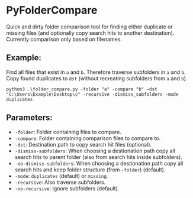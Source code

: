 # PyFolderCompare
Quick and dirty folder comparison tool for finding either duplicate or missing files (and optionally copy search hits to another destination). Currently comparison only based on filenames.

## Example:
Find all files that exist in ``a`` and ``b``. Therefore traverse subfolders in ``a`` and ``b``. Copy found duplicates to ``dst`` (without recreating subfolders from ``a`` and ``b``).
```
python3 .\folder_compare.py -folder "a" -compare "b" -dst "C:\Users\Example\Desktop\c" -recursive -dismiss_subfolders -mode duplicates
```

## Parameters:
- ``-folder``: Folder containing files to compare.
- ``-compare``: Folder containing comparison files to compare to.
- ``-dst``: Destination path to copy search hit files (optional).
- ``-dismiss-subfolders``: When choosing a destionation path copy all search hits to parent folder (also from search hits inside subfolders).
- ``-no-dismiss-subfolders``: When choosing a destionation path copy all search hits and keep folder structure (from ``-folder``) (default).
- ``-mode``: ``duplicates`` (default) or ``missing``.
- ``-recursive``: Also traverse subfolders.
- ``-no-recursive``: Ignore subfolders (default).

